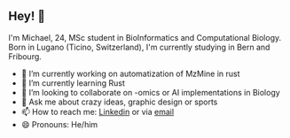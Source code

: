 ## Hey! 🌱

I'm Michael, 24, MSc student in BioInformatics and Computational Biology. Born in Lugano (Ticino, Switzerland), I'm currently studying in Bern and Fribourg.

- 🔭 I’m currently working on automatization of MzMine in rust
- 🌱 I’m currently learning Rust
- 👯 I’m looking to collaborate on -omics or AI implementations in Biology
- 💬 Ask me about crazy ideas, graphic design or sports
- 📫 How to reach me: [Linkedin](https://www.linkedin.com/in/michael-jopiti-430b30201/) or via [email](michael.jopiti@gmail.com)
- 😄 Pronouns: He/him
<!--
**michael-jopiti/michael-jopiti** is a ✨ _special_ ✨ repository because its `README.md` (this file) appears on your GitHub profile.

Here are some ideas to get you started:

- 🔭 I’m currently working on ...
- 🌱 I’m currently learning ...
- 👯 I’m looking to collaborate on ...
- 🤔 I’m looking for help with ...
- 💬 Ask me about ...
- 📫 How to reach me: ...
- 😄 Pronouns: ...
- ⚡ Fun fact: ...
-->
